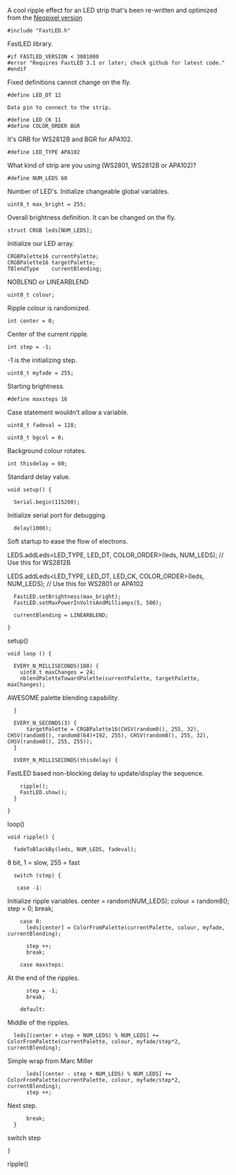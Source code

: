 A cool ripple effect for an LED strip that's been re-written and optimized from the [Neopixel version](https://gist.github.com/suhajdab/9716635)

    #include "FastLED.h"                                          
    
FastLED library.

    #if FASTLED_VERSION < 3001000
    #error "Requires FastLED 3.1 or later; check github for latest code."
    #endif
 
Fixed definitions cannot change on the fly.

    #define LED_DT 12                                             
    
    Data pin to connect to the strip.

    #define LED_CK 11
    #define COLOR_ORDER BGR                                       
    
It's GRB for WS2812B and BGR for APA102.
    
    #define LED_TYPE APA102                                       
    
What kind of strip are you using (WS2801, WS2812B or APA102)?

    #define NUM_LEDS 60                                          
    
Number of LED's.
Initialize changeable global variables.

    uint8_t max_bright = 255;                                    
    
Overall brightness definition. It can be changed on the fly.

    struct CRGB leds[NUM_LEDS];                                   
    
Initialize our LED array.

    CRGBPalette16 currentPalette;
    CRGBPalette16 targetPalette;
    TBlendType    currentBlending;                                
    
NOBLEND or LINEARBLEND

    uint8_t colour;                                               
    
Ripple colour is randomized.
    
    int center = 0;                                               
    
Center of the current ripple.
    
    int step = -1;                                                
    
-1 is the initializing step.
    
    uint8_t myfade = 255;                                         
    
Starting brightness.

    #define maxsteps 16                                           
    
Case statement wouldn't allow a variable.

    uint8_t fadeval = 128;

    uint8_t bgcol = 0;                                            
    
Background colour rotates.
    
    int thisdelay = 60;                                          
    
Standard delay value.

    void setup() {

      Serial.begin(115200);                                        
      
Initialize serial port for debugging.
    
      delay(1000);                                                
      
Soft startup to ease the flow of electrons.
  
LEDS.addLeds<LED_TYPE, LED_DT, COLOR_ORDER>(leds, NUM_LEDS);        // Use this for WS2812B

LEDS.addLeds<LED_TYPE, LED_DT, LED_CK, COLOR_ORDER>(leds, NUM_LEDS);  // Use this for WS2801 or APA102

      FastLED.setBrightness(max_bright);
      FastLED.setMaxPowerInVoltsAndMilliamps(5, 500);

      currentBlending = LINEARBLEND;

    } 
    
setup()

    void loop () {

      EVERY_N_MILLISECONDS(100) {
        uint8_t maxChanges = 24; 
        nblendPaletteTowardPalette(currentPalette, targetPalette, maxChanges);   
        
AWESOME palette blending capability.
      
      }

      EVERY_N_SECONDS(3) {
          targetPalette = CRGBPalette16(CHSV(random8(), 255, 32), CHSV(random8(), random8(64)+192, 255), CHSV(random8(), 255, 32), CHSV(random8(), 255, 255)); 
      }

      EVERY_N_MILLISECONDS(thisdelay) {                                   
      
FastLED based non-blocking delay to update/display the sequence.

        ripple();
        FastLED.show();
      }

    }
    
loop()

    void ripple() {

      fadeToBlackBy(leds, NUM_LEDS, fadeval);                           
      
8 bit, 1 = slow, 255 = fast
  
      switch (step) {

       case -1:                                                          
       
Initialize ripple variables.
          center = random(NUM_LEDS);
          colour = random8();
          step = 0;
          break;

        case 0:
          leds[center] = ColorFromPalette(currentPalette, colour, myfade, currentBlending);

          step ++;
          break;

        case maxsteps:                                                    
        
At the end of the ripples.

          step = -1;
          break;

        default:                                                          
        
Middle of the ripples.

      leds[(center + step + NUM_LEDS) % NUM_LEDS] += ColorFromPalette(currentPalette, colour, myfade/step*2, currentBlending);      
      
Simple wrap from Marc Miller

          leds[(center - step + NUM_LEDS) % NUM_LEDS] += ColorFromPalette(currentPalette, colour, myfade/step*2, currentBlending);
          step ++;                                                         
          
Next step.
          
          break;  
      } 
      
switch step

    } 
    
ripple()
